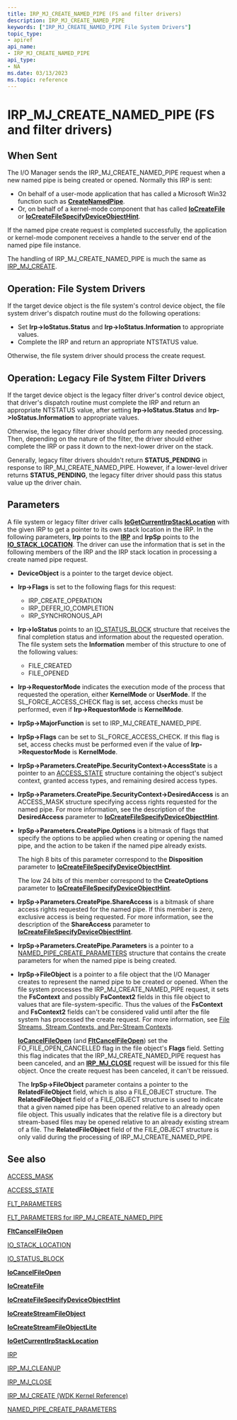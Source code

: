 ```yaml
---
title: IRP_MJ_CREATE_NAMED_PIPE (FS and filter drivers)
description: IRP_MJ_CREATE_NAMED_PIPE
keywords: ["IRP_MJ_CREATE_NAMED_PIPE File System Drivers"]
topic_type:
- apiref
api_name:
- IRP_MJ_CREATE_NAMED_PIPE
api_type:
- NA
ms.date: 03/13/2023
ms.topic: reference
---
```


# IRP_MJ_CREATE_NAMED_PIPE (FS and filter drivers)

## When Sent

The I/O Manager sends the IRP_MJ_CREATE_NAMED_PIPE request when a new named pipe is being created or opened. Normally this IRP is sent:

- On behalf of a user-mode application that has called a Microsoft Win32 function such as [**CreateNamedPipe**](/windows/win32/api/winbase/nf-winbase-createnamedpipea).
- Or, on behalf of a kernel-mode component that has called [**IoCreateFile**](/windows-hardware/drivers/ddi/wdm/nf-wdm-iocreatefile) or [**IoCreateFileSpecifyDeviceObjectHint**](/windows-hardware/drivers/ddi/ntddk/nf-ntddk-iocreatefilespecifydeviceobjecthint).

If the named pipe create request is completed successfully, the application or kernel-mode component receives a handle to the server end of the named pipe file instance.

The handling of IRP_MJ_CREATE_NAMED_PIPE is much the same as [IRP_MJ_CREATE](irp-mj-create.md).

## Operation: File System Drivers

If the target device object is the file system's control device object, the file system driver's dispatch routine must do the following operations:

- Set **Irp->IoStatus.Status** and **Irp->IoStatus.Information** to appropriate values.
- Complete the IRP and return an appropriate NTSTATUS value.

Otherwise, the file system driver should process the create request.

## Operation: Legacy File System Filter Drivers

If the target device object is the legacy filter driver's control device object, that driver's dispatch routine must complete the IRP and return an appropriate NTSTATUS value, after setting **Irp->IoStatus.Status** and **Irp->IoStatus.Information** to appropriate values.

Otherwise, the legacy filter driver should perform any needed processing. Then, depending on the nature of the filter, the driver should either complete the IRP or pass it down to the next-lower driver on the stack.

Generally, legacy filter drivers shouldn't return **STATUS_PENDING** in response to IRP_MJ_CREATE_NAMED_PIPE. However, if a lower-level driver returns **STATUS_PENDING**, the legacy filter driver should pass this status value up the driver chain.

## Parameters

A file system or legacy filter driver calls [**IoGetCurrentIrpStackLocation**](/windows-hardware/drivers/ddi/wdm/nf-wdm-iogetcurrentirpstacklocation) with the given IRP to get a pointer to its own stack location in the IRP. In the following parameters, **Irp** points to the [**IRP**](/windows-hardware/drivers/ddi/wdm/ns-wdm-_irp) and **IrpSp** points to the [**IO_STACK_LOCATION**](/windows-hardware/drivers/ddi/wdm/ns-wdm-_io_stack_location). The driver can use the information that is set in the following members of the IRP and the IRP stack location in processing a create named pipe request.

- **DeviceObject** is a pointer to the target device object.

- **Irp->Flags** is set to the following flags for this request:
  - IRP_CREATE_OPERATION
  - IRP_DEFER_IO_COMPLETION
  - IRP_SYNCHRONOUS_API

- **Irp->IoStatus** points to an [IO_STATUS_BLOCK](/windows-hardware/drivers/ddi/wdm/ns-wdm-_io_status_block) structure that receives the final completion status and information about the requested operation. The file system sets the **Information** member of this structure to one of the following values:
  - FILE_CREATED
  - FILE_OPENED

- **Irp->RequestorMode** indicates the execution mode of the process that requested the operation, either **KernelMode** or **UserMode**. If the SL_FORCE_ACCESS_CHECK flag is set, access checks must be performed, even if **Irp->RequestorMode** is **KernelMode**.

- **IrpSp->MajorFunction** is set to IRP_MJ_CREATE_NAMED_PIPE.
  
- **IrpSp->Flags** can be set to SL_FORCE_ACCESS_CHECK. If this flag is set, access checks must be performed even if the value of **Irp->RequestorMode** is **KernelMode**.

- **IrpSp->Parameters.CreatePipe.SecurityContext->AccessState** is a pointer to an [ACCESS_STATE](/windows-hardware/drivers/ddi/wdm/ns-wdm-_access_state) structure containing the object's subject context, granted access types, and remaining desired access types.

- **IrpSp->Parameters.CreatePipe.SecurityContext->DesiredAccess** is an ACCESS_MASK structure specifying access rights requested for the named pipe. For more information, see the description of the **DesiredAccess** parameter to [**IoCreateFileSpecifyDeviceObjectHint**](/windows-hardware/drivers/ddi/ntddk/nf-ntddk-iocreatefilespecifydeviceobjecthint).

- **IrpSp->Parameters.CreatePipe.Options** is a bitmask of flags that specify the options to be applied when creating or opening the named pipe, and the action to be taken if the named pipe already exists.

  The high 8 bits of this parameter correspond to the **Disposition** parameter to [**IoCreateFileSpecifyDeviceObjectHint**](/windows-hardware/drivers/ddi/ntddk/nf-ntddk-iocreatefilespecifydeviceobjecthint).

  The low 24 bits of this member correspond to the **CreateOptions** parameter to [**IoCreateFileSpecifyDeviceObjectHint**](/windows-hardware/drivers/ddi/ntddk/nf-ntddk-iocreatefilespecifydeviceobjecthint).

- **IrpSp->Parameters.CreatePipe.ShareAccess** is a bitmask of share access rights requested for the named pipe. If this member is zero, exclusive access is being requested. For more information, see the description of the **ShareAccess** parameter to [**IoCreateFileSpecifyDeviceObjectHint**](/windows-hardware/drivers/ddi/ntddk/nf-ntddk-iocreatefilespecifydeviceobjecthint).

- **IrpSp->Parameters.CreatePipe.Parameters** is a pointer to a [NAMED_PIPE_CREATE_PARAMETERS](/windows-hardware/drivers/ddi/wdm/ns-wdm-_named_pipe_create_parameters) structure that contains the create parameters for when the named pipe is being created.

- **IrpSp->FileObject** is a pointer to a file object that the I/O Manager creates to represent the named pipe to be created or opened. When the file system processes the IRP_MJ_CREATE_NAMED_PIPE request, it sets the **FsContext** and possibly **FsContext2** fields in this file object to values that are file-system-specific. Thus the values of the **FsContext** and **FsContext2** fields can't be considered valid until after the file system has processed the create request. For more information, see [File Streams, Stream Contexts, and Per-Stream Contexts](./file-streams--stream-contexts--and-per-stream-contexts.md).

  [**IoCancelFileOpen**](/windows-hardware/drivers/ddi/ntddk/nf-ntddk-iocancelfileopen) (and [**FltCancelFileOpen**](/windows-hardware/drivers/ddi/fltkernel/nf-fltkernel-fltcancelfileopen)) set the FO_FILE_OPEN_CANCELLED flag in the file object's **Flags** field. Setting this flag indicates that the IRP_MJ_CREATE_NAMED_PIPE request has been canceled, and an [**IRP_MJ_CLOSE**](irp-mj-close.md) request will be issued for this file object. Once the create request has been canceled, it can't be reissued.

  The **IrpSp->FileObject** parameter contains a pointer to the **RelatedFileObject** field, which is also a FILE_OBJECT structure. The **RelatedFileObject** field of a FILE_OBJECT structure is used to indicate that a given named pipe has been opened relative to an already open file object. This usually indicates that the relative file is a directory but stream-based files may be opened relative to an already existing stream of a file. The **RelatedFileObject** field of the FILE_OBJECT structure is only valid during the processing of IRP_MJ_CREATE_NAMED_PIPE.

## See also

[ACCESS_MASK](../kernel/access-mask.md)

[ACCESS_STATE](/windows-hardware/drivers/ddi/wdm/ns-wdm-_access_state)

[FLT_PARAMETERS](/windows-hardware/drivers/ddi/fltkernel/ns-fltkernel-_flt_parameters)

[FLT_PARAMETERS for IRP_MJ_CREATE_NAMED_PIPE](flt-parameters-for-irp-mj-create-named-pipe.md)

[**FltCancelFileOpen**](/windows-hardware/drivers/ddi/fltkernel/nf-fltkernel-fltcancelfileopen)

[IO_STACK_LOCATION](/windows-hardware/drivers/ddi/wdm/ns-wdm-_io_stack_location)

[IO_STATUS_BLOCK](/windows-hardware/drivers/ddi/wdm/ns-wdm-_io_status_block)

[**IoCancelFileOpen**](/windows-hardware/drivers/ddi/ntddk/nf-ntddk-iocancelfileopen)

[**IoCreateFile**](/windows-hardware/drivers/ddi/wdm/nf-wdm-iocreatefile)

[**IoCreateFileSpecifyDeviceObjectHint**](/windows-hardware/drivers/ddi/ntddk/nf-ntddk-iocreatefilespecifydeviceobjecthint)

[**IoCreateStreamFileObject**](/windows-hardware/drivers/ddi/ntifs/nf-ntifs-iocreatestreamfileobject)

[**IoCreateStreamFileObjectLite**](/windows-hardware/drivers/ddi/ntifs/nf-ntifs-iocreatestreamfileobjectlite)

[**IoGetCurrentIrpStackLocation**](/windows-hardware/drivers/ddi/wdm/nf-wdm-iogetcurrentirpstacklocation)

[IRP](/windows-hardware/drivers/ddi/wdm/ns-wdm-_irp)

[IRP_MJ_CLEANUP](irp-mj-cleanup.md)

[IRP_MJ_CLOSE](irp-mj-close.md)

[IRP_MJ_CREATE (WDK Kernel Reference)](../kernel/irp-mj-create.md)

[NAMED_PIPE_CREATE_PARAMETERS](/windows-hardware/drivers/ddi/wdm/ns-wdm-_named_pipe_create_parameters)
